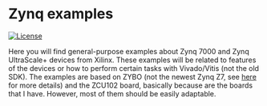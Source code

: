 # Zynq examples

[![License](https://img.shields.io/github/license/rodrigomelo9/zynq-examples.svg?longCache=true)](https://github.com/rodrigomelo9/zynq-examples/blob/main/LICENSE)

Here you will find general-purpose examples about Zynq 7000 and Zynq UltraScale+ devices from Xilinx.
These examples will be related to features of the devices or how to perform certain tasks with Vivado/Vitis (not the old SDK).
The examples are based on ZYBO (not the newest Zynq Z7, see [here](https://digilent.com/reference/programmable-logic/zybo-z7/migration-guide) for more details) and the ZCU102 board, basically because are the boards that I have. However, most of them should be easily adaptable.
